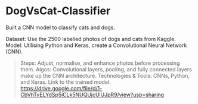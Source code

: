 # DogVsCat-Classifier
Built a CNN model to classify cats and dogs.

Dataset: Use the 2500 labelled photos of dogs and cats from Kaggle.
Model: Utilising Python and Keras, create a Convolutional Neural Network (CNN).

> Steps: Adjust, normalise, and enhance photos before processing them.
> Algos: Convolutional layers, pooling, and fully connected layers make up the CNN architecture.
> Technologies & Tools: CNNs, Python, and Keras.
> Link to the trained model: https://drive.google.com/file/d/1-CbVhTvELYdSp5iCLk5NUQUjcUlUJpR9/view?usp=sharing
